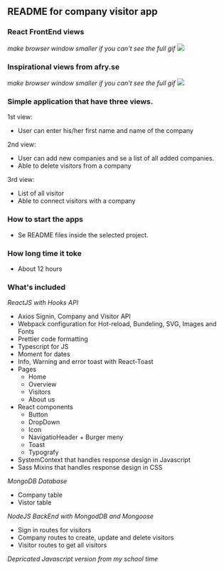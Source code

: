 ## README for company visitor app

### React FrontEnd views

_make browser window smaller if you can't see the full gif_
![](visitor_app.gif)

### Inspirational views from afry.se

_make browser window smaller if you can't see the full gif_
![](afry_inspo.gif)

### Simple application that have three views.

1st view:

- User can enter his/her first name and name of the company

2nd view:

- User can add new companies and se a list of all added companies.
- Able to delete visitors from a company

3rd view:

- List of all visitor
- Able to connect visitors with a company

### How to start the apps

- Se README files inside the selected project.

### How long time it toke

- About 12 hours

### What's included

_ReactJS with Hooks API_

- Axios Signin, Company and Visitor API
- Webpack configuration for Hot-reload, Bundeling, SVG, Images and Fonts
- Prettier code formatting
- Typescript for JS
- Moment for dates
- Info, Warning and error toast with React-Toast
- Pages
  - Home
  - Overview
  - Visitors
  - About us
- React components
  - Button
  - DropDown
  - Icon
  - NavigatioHeader + Burger meny
  - Toast
  - Typografy
- SystemContext that handles response design in Javascript
- Sass Mixins that handles response design in CSS

_MongoDB Database_

- Company table
- Vistor table

_NodeJS BackEnd with MongodDB and Mongoose_

- Sign in routes for visitors
- Company routes to create, update and delete visitors
- Visitor routes to get all visitors

_Depricated Javascript version from my school time_
